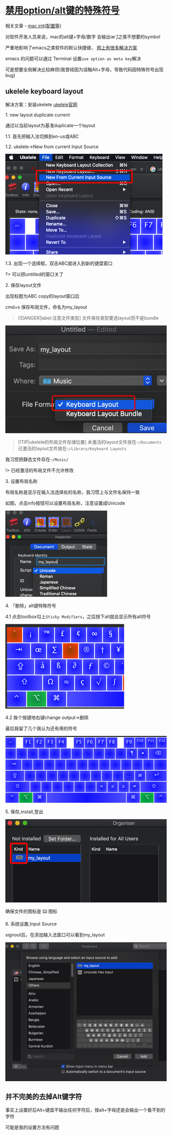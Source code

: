 # [禁用option/alt键的特殊符号](/2019/11/ukelele/disable_alt_symbol_ukelele.md)

相关文章 - [mac init(配置等)](2019/10/mac-init)

对软件开发人员来说，mac的alt键+字母/数字 会输出œ´∫之类不想要的symbol

严重地影响了emacs之类软件的默认快捷键，
[网上有很多解决方案](https://stackoverflow.com/questions/11876485/how-to-disable-typing-special-characters-when-pressing-option-key-in-mac-os-x)

emacs 的问题可以通过 Terminal 设置`use option as meta key`解决

可是想要全局解决比较麻烦(我曾经因为误触Alt+字母，导致代码因特殊符号出现bug)

## ukelele keyboard layout

解决方案：安装ukelete
[ukelele官网](http://software.sil.org/ukelele)

<i class="fa fa-hashtag"></i> 1. new layout duplicate current

通过以当前layout为基准duplicate一个layout

1.1. 首先把输入法切换到en-us或ABC

1.2. ukelele->New from current Input Source

![01_new_layout_current_duplicate](01_new_layout_current_duplicate.png "01_new_layout_current_duplicate")

1.3. 出现一个选择框，双击ABC就进入到新的键盘窗口

?> 可以把untitled的窗口关了

<i class="fa fa-hashtag"></i> 2. 保存layout文件

出现标题为ABC copy的layout窗口后

cmd+s 保存布局文件，命名为my_layout

> [!DANGER|label:注意文件类型]
> 文件保存类型要选layout而不是bundle

![02_save_filetype](02_save_filetype.png "02_save_filetype")

> [!TIP|ukelele的布局文件存储位置]
> 未激活的layout文件放在`~/Documents`<br>
> 已激活的layout文件放在`~/Library/Keyboard Layouts`

我习惯把静态文件存在`~/Music/`

!> 已经激活的布局文件不允许修改

<i class="fa fa-hashtag"></i> 3. 设置布局名称

布局名称是显示在输入法选择处的名称，我习惯上与文件名保持一致

如图，点击info按钮可以设置布局名称，注意设置成Unicode

![03_layout_name](03_layout_name.png "03_layout_name")

<i class="fa fa-hashtag"></i> 4. 「删除」alt键特殊符号

4.1 点击toolbox勾上`Sticky Modifiers`，之后按下alt就会显示所有alt符号

![04_alt_symbol](04_alt_symbol.png "04_alt_symbol")

4.2 挨个按键地右键change output->删除

最后我留了几个我认为还有用的符号

![04_my_layout](04_my_layout.png "04_my_layout")

<i class="fa fa-hashtag"></i> 5. 保存,install,登出

![05_install](05_install.png "05_install")

确保文件的图标是 ⌨️ 图标

<i class="fa fa-hashtag"></i> 6. 系统设置,Input Source

signout后，在添加输入法窗口可以看到my_layout

![06_add_input_source](06_add_input_source.png "06_add_input_source")

## 并不完美的去掉Alt键字符

事实上设置好后Alt+键盘不输出任何字符后，按alt+字母还是会输出一个看不到的字符

可能是我的设置方法有问题
